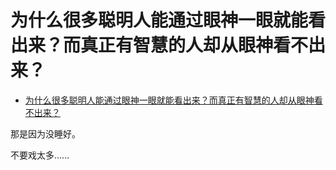 # 为什么很多聪明人能通过眼神一眼就能看出来？而真正有智慧的人却从眼神看不出来？

- [为什么很多聪明人能通过眼神一眼就能看出来？而真正有智慧的人却从眼神看不出来？](https://www.zhihu.com/question/55333539/answer/1800308155)


那是因为没睡好。

不要戏太多……